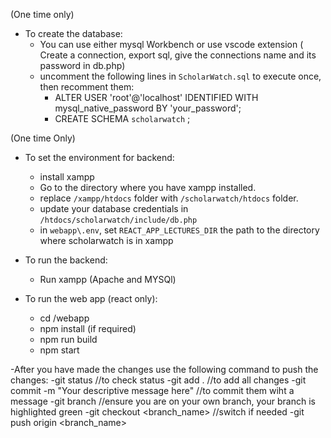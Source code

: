 

(One time only)
 - To create the database:
    - You can use either mysql Workbench or use vscode extension ( Create a connection, export sql, give the connections name and its password in db.php)
    - uncomment the following lines in `ScholarWatch.sql` to execute once, then recomment them:
        - ALTER USER 'root'@'localhost' IDENTIFIED WITH mysql_native_password BY 'your_password'; 
        - CREATE SCHEMA `scholarwatch` ; 

(One time Only)
 - To set the environment for backend:
    - install xampp
    - Go to the directory where you have xampp installed.
    - replace `/xampp/htdocs` folder with `/scholarwatch/htdocs` folder.
    - update your database credentials in `/htdocs/scholarwatch/include/db.php` 
    - in `webapp\.env`, set `REACT_APP_LECTURES_DIR` the path to the directory where scholarwatch is in xampp

- To run the backend: 
    - Run xampp (Apache and MYSQl)

- To run the web app (react only):
    - cd /webapp
    - npm install (if required)
    - npm run build
    - npm start

-After you have made the changes use the following command to push the changes:
    -git status  //to check status
    -git add .  //to add all changes
    -git commit -m "Your descriptive message here"  //to commit them wiht a message
    -git branch //ensure you are on your own branch, your branch is highlighted green
    -git checkout <branch_name> //switch if needed
    -git push origin <branch_name>





